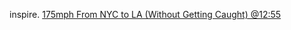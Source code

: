 inspire.
[175mph From NYC to LA (Without Getting Caught) @12:55](https://youtu.be/b5cvuP2nwL8?t=775)
